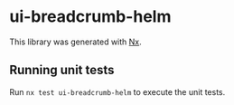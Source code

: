 # ui-breadcrumb-helm

This library was generated with [Nx](https://nx.dev).

## Running unit tests

Run `nx test ui-breadcrumb-helm` to execute the unit tests.
